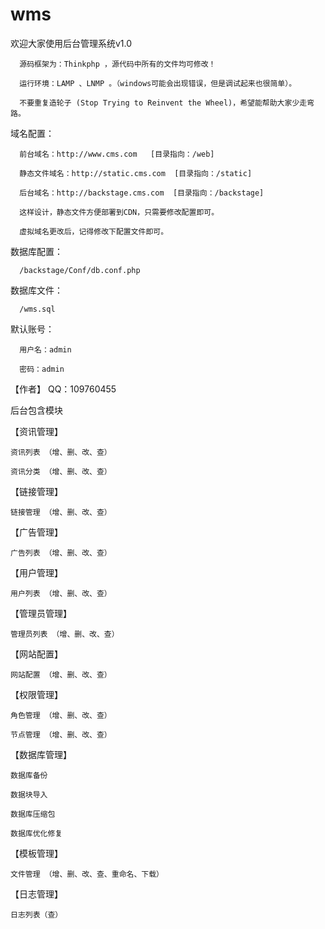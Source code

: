 # wms
欢迎大家使用后台管理系统v1.0

      源码框架为：Thinkphp ，源代码中所有的文件均可修改！
      
      运行环境：LAMP 、LNMP 。（windows可能会出现错误，但是调试起来也很简单）。
      
      不要重复造轮子 (Stop Trying to Reinvent the Wheel)，希望能帮助大家少走弯路。

域名配置：

      前台域名：http://www.cms.com   [目录指向：/web]

      静态文件域名：http://static.cms.com  [目录指向：/static]

      后台域名：http://backstage.cms.com  [目录指向：/backstage]

      这样设计，静态文件方便部署到CDN，只需要修改配置即可。

      虚拟域名更改后，记得修改下配置文件即可。

数据库配置：

      /backstage/Conf/db.conf.php

数据库文件：

      /wms.sql

默认账号：

      用户名：admin

      密码：admin

【作者】
      QQ：109760455

后台包含模块

【资讯管理】

    资讯列表 （增、删、改、查）

    资讯分类 （增、删、改、查）

【链接管理】

    链接管理 （增、删、改、查）    

【广告管理】

    广告列表 （增、删、改、查）

【用户管理】

    用户列表 （增、删、改、查）

【管理员管理】

    管理员列表 （增、删、改、查）

【网站配置】

    网站配置 （增、删、改、查）

【权限管理】

    角色管理 （增、删、改、查）

    节点管理 （增、删、改、查）

【数据库管理】

    数据库备份

    数据块导入

    数据库压缩包

    数据库优化修复

【模板管理】

    文件管理 （增、删、改、查、重命名、下载）

【日志管理】

    日志列表（查）
